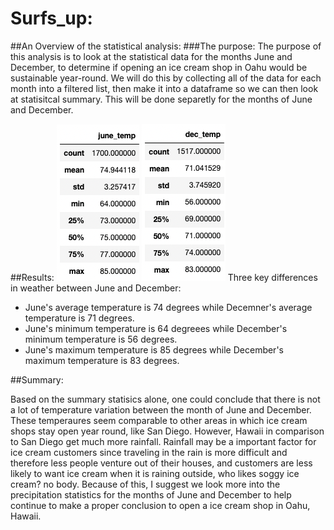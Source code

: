 # Surfs_up:
##An Overview of the statistical analysis:
###The purpose:
The purpose of this analysis is to look at the statistical data for the months June and December, to determine if opening an ice cream shop in Oahu would be sustainable year-round. We will do this by collecting all of the data for each month into a filtered list, then make it into a dataframe so we can then look at statisitcal summary. This will be done separetly for the months of June and December.

##Results:
![Image](images/june_stat_summary.png)
![Image](images/dec_stat_summary.png)
Three key differences in weather between June and December:
- June's average temperature is 74 degrees while Decemner's average temperature is 71 degrees.
- June's minimum temperature is 64 degreees while December's minimum temperature is 56 degrees.
- June's maximum temperature is 85 degrees while December's maximum temperature is 83 degrees.

##Summary:

Based on the summary statisics alone, one could conclude that there is not a lot of temperature variation between the month of June and December. These temperaures seem comparable to other areas in which ice cream shops stay open year round, like San Diego. However, Hawaii in comparison to San Diego get much more rainfall. Rainfall may be a important factor for ice cream customers since traveling in the rain is more difficult and therefore less people venture out of their houses, and customers are less likely to want ice cream when it is raining outside, who likes soggy ice cream? no body. Because of this, I suggest we look more into the precipitation statistics for the months of June and December to help continue to make a proper conclusion to open a ice cream shop in Oahu, Hawaii.
